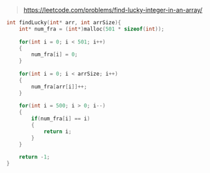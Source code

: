 > https://leetcode.com/problems/find-lucky-integer-in-an-array/

``` c
int findLucky(int* arr, int arrSize){
    int* num_fra = (int*)malloc(501 * sizeof(int));
    
    for(int i = 0; i < 501; i++)
    {
        num_fra[i] = 0;
    }
    
    for(int i = 0; i < arrSize; i++)
    {
        num_fra[arr[i]]++;
    }
    
    for(int i = 500; i > 0; i--)
    {
        if(num_fra[i] == i)
        {
            return i;
        }
    }
    
    return -1;
}
```